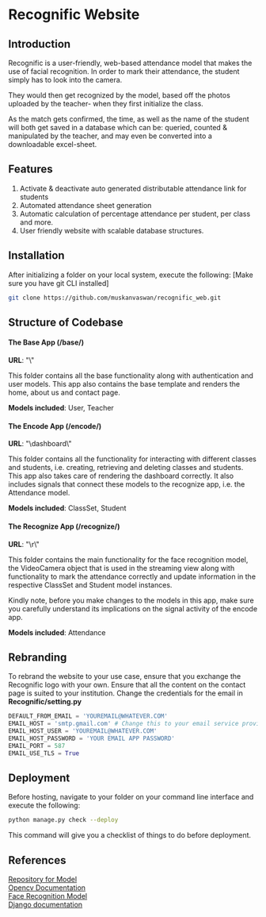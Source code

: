 # Recognific Website

## Introduction
Recognific is a user-friendly, web-based attendance model that makes the use of facial recognition.  In order to mark their attendance, the student simply has to look into the camera.

They would then get recognized by the model, based off the photos uploaded by the teacher- when they first initialize the class.

As the match gets confirmed, the time, as well as the name of the student will both get saved in a database which can be: queried, counted & manipulated by the teacher, and may even be converted into a downloadable excel-sheet.

## Features
1. Activate & deactivate auto generated distributable attendance link for students
2. Automated attendance sheet generation
3. Automatic calculation of percentage attendance per student, per class and more.
4. User friendly website with scalable database structures.

## Installation
After initializing a folder on your local system, execute the following:
[Make sure you have git CLI installed]
```bash
git clone https://github.com/muskanvaswan/recognific_web.git
```
## Structure of Codebase
#### The Base App (/base/)
**URL**: "\\"

This folder contains all the base functionality along with authentication and user models. This app also contains the base template and renders the home, about us and contact page.

**Models included**: User, Teacher

#### The Encode App (/encode/)
**URL**: "\\dashboard\\"

This folder contains all the functionality for interacting with different classes and students, i.e. creating, retrieving and deleting classes and students. This app also takes care of rendering the dashboard correctly. It also includes signals that connect these models to the recognize app, i.e. the Attendance model.

**Models included**: ClassSet, Student

#### The Recognize App (/recognize/)
**URL**: "\\r\\"

This folder contains the main functionality for the face recognition model, the VideoCamera object that is used in the streaming view along with functionality to mark the attendance correctly and update information in the respective ClassSet and Student model instances.

Kindly note, before you make changes to the models in this app, make sure you carefully understand its implications on the signal activity of the encode app.

**Models included**: Attendance


## Rebranding
To rebrand the website to your use case, ensure that you exchange the Recognific logo with your own.
Ensure that all the content on the contact page is suited to your institution.
Change the credentials for the email in **Recognific/setting.py**

```py
DEFAULT_FROM_EMAIL = 'YOUREMAIL@WHATEVER.COM'
EMAIL_HOST = 'smtp.gmail.com' # Change this to your email service provider
EMAIL_HOST_USER = 'YOUREMAIL@WHATEVER.COM'
EMAIL_HOST_PASSWORD = 'YOUR EMAIL APP PASSWORD'
EMAIL_PORT = 587
EMAIL_USE_TLS = True
```

## Deployment
Before hosting, navigate to your folder on your command line interface and execute the following:
```bash
python manage.py check --deploy
```
This command will give you a checklist of things to do before deployment.

## References
[Repository for Model](https://github.com/muskanvaswan/recognific_model)<br>
[Opencv Documentation](https://docs.opencv.org/master/)<br>
[Face Recognition Model](https://pypi.org/project/face-recognition/)<br>
[Django documentation](https://docs.djangoproject.com/en/3.1/)
